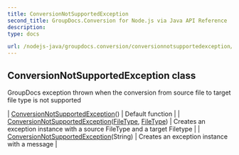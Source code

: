 ```yaml
---
title: ConversionNotSupportedException
second_title: GroupDocs.Conversion for Node.js via Java API Reference
description: 
type: docs

url: /nodejs-java/groupdocs.conversion/conversionnotsupportedexception/
---
```


## ConversionNotSupportedException class

 GroupDocs exception thrown when the conversion from source file to target file type is not supported
 
| [ConversionNotSupportedException](conversionnotsupportedexception)() | Default function |
| [ConversionNotSupportedException](conversionnotsupportedexception)([FileType](../filetype), [FileType](../filetype)) | Creates an exception instance with a source FileType and a target Filetype |
| [ConversionNotSupportedException](conversionnotsupportedexception)(String) | Creates an exception instance with a message |
